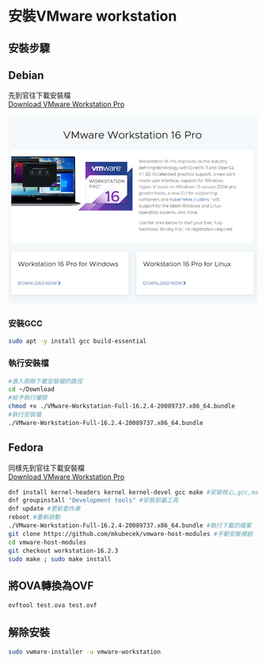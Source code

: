 # 安裝VMware workstation

## 安裝步驟 ##

## Debian ##
先到官往下載安裝檔   
[Download VMware Workstation Pro](https://www.vmware.com/products/workstation-pro/workstation-pro-evaluation.html)
    
![Untitled](Install_VMWare_Workstation_On_Linux/Untitled.png)
    
### 安裝GCC
    
```bash
sudo apt -y install gcc build-essential 
```
    
### 執行安裝檔
    
```bash
#進入剛剛下載安裝檔的路徑
cd ~/Download 
#給予執行權限
chmod +x ./VMware-Workstation-Full-16.2.4-20089737.x86_64.bundle
#執行安裝檔
./VMware-Workstation-Full-16.2.4-20089737.x86_64.bundle
```
## Fedora ##
同樣先到官往下載安裝檔   
[Download VMware Workstation Pro](https://www.vmware.com/products/workstation-pro/workstation-pro-evaluation.html)

```bash
dnf install kernel-headers kernel kernel-devel gcc make #安裝核心,gcc,make 
dnf groupinstall "Development tools" #安裝部屬工具
dnf update #更新套件庫
reboot #重新啟動
./VMware-Workstation-Full-16.2.4-20089737.x86_64.bundle #執行下載的檔案
git clone https://github.com/mkubecek/vmware-host-modules #手動安裝模組
cd vmware-host-modules
git checkout workstation-16.2.3
sudo make ; sudo make install
```
## 將OVA轉換為OVF ##

```bash
ovftool test.ova test.ovf
```
## 解除安裝 ##
```bash
sudo vwmare-installer -u vmware-workstation
```

